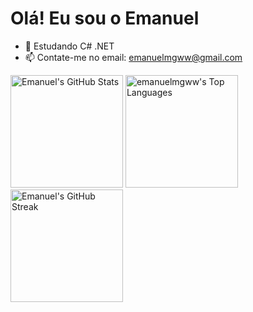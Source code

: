 # Olá! Eu sou o Emanuel

- 🌱 Estudando C# .NET
- 📫 Contate-me no email: emanuelmgww@gmail.com

<div align="left">
  <img src="https://github-readme-stats.vercel.app/api?username=emanuelmgww&theme=dark&show_icons=true&hide_border=true&count_private=false" alt="Emanuel's GitHub Stats" height="180px"/>
  <img src="https://github-readme-stats.vercel.app/api/top-langs/?username=emanuelmgww&theme=dark&show_icons=true&hide_border=true&layout=compact" alt="emanuelmgww's Top Languages" height="180px"/>

  <br>
  <img src="https://github-readme-streak-stats.herokuapp.com/?user=emanuelmgww&theme=dark&hide_border=true" alt="Emanuel's GitHub Streak" height="180px"/>
</div>
